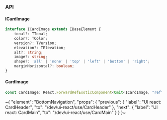 

### API

#### ICardImage

```ts
interface ICardImage extends IBaseElement {
    tonal?: TTonal;
    color?: TColor;
    version?: TVersion;
    elevation?: TElevation;
    alt?: string;
    image?: string;
    shape?: 'all' | 'none' | 'top' | 'left' | 'bottom' | 'right';
    marginHorizontal?: boolean;
}
```

#### CardImage

```ts
const CardImage: React.ForwardRefExoticComponent<Omit<ICardImage, "ref"> & React.RefAttributes<unknown>>;
```


~{
  "element": "BottomNavigation",
  "props": {
    "previous": {
      "label": "UI react: CardHeader",
      "to": "/dev/ui-react/use/CardHeader"
    },
    "next": {
      "label": "UI react: CardMain",
      "to": "/dev/ui-react/use/CardMain"
    }
  }
}~
